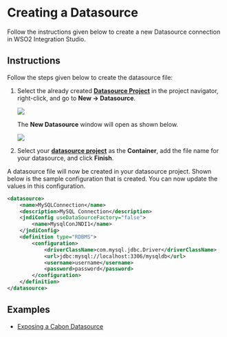 # Creating a Datasource

Follow the instructions given below to create a new Datasource connection in WSO2 Integration Studio.

## Instructions

Follow the steps given below to create the datasource file:

1.  Select the already created [**Datasource Project**](../../../creating-projects/#datasource-project) in the project
    navigator, right-click, and go to **New -> Datasource**.

    <img src="../../../../assets/img/data-services/create-datasource.png">

    The **New Datasource** window will open as shown below. 

    <img src="../../../../assets/img/data-services/create-datasource-dialog.png"> 

2.  Select your [**datasource project**](../../../creating-projects/#datasource-project) as the **Container**, add the file name for your datasource, and click **Finish**.

A datasource file will now be created in your datasource project. 
Shown below is the sample configuration that is created. You can now update the values in this configuration.

```xml
<datasource>
    <name>MySQLConnection</name>
    <description>MySQL Connection</description>
    <jndiConfig useDataSourceFactory="false">
        <name>MysqlConJNDI1</name>
    </jndiConfig>
    <definition type="RDBMS">
        <configuration>
            <driverClassName>com.mysql.jdbc.Driver</driverClassName>
            <url>jdbc:mysql://localhost:3306/mysqldb</url>
            <username>username</username>
            <password>password</password>
        </configuration>
    </definition>
</datasource>
```

## Examples

-	<a href="../../../../use-cases/examples/data_integration/carbon-data-service.md">Exposing a Cabon Datasource</a>